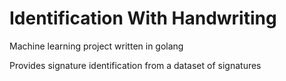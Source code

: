 # Identification With Handwriting
Machine learning project written in golang

Provides signature identification from a dataset of signatures

